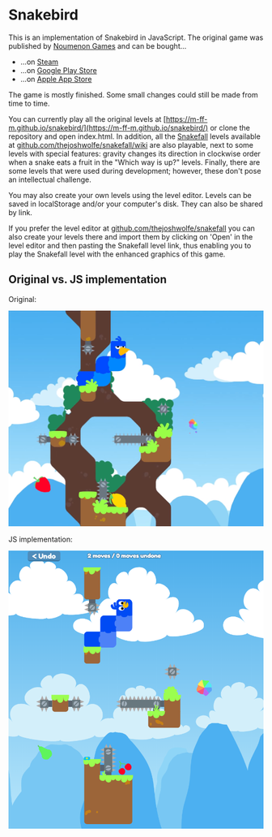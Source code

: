 # Snakebird

This is an implementation of Snakebird in JavaScript. The original
game was published by [Noumenon Games](http://noumenongames.com/)
and can be bought...
* ...on [Steam](https://store.steampowered.com/app/357300/Snakebird/)
* ...on [Google Play Store](https://play.google.com/store/apps/details?id=com.NoumenonGames.SnakeBird_Touch)
* ...on [Apple App Store](https://itunes.apple.com/de/app/snakebird/id1087075743?mt=8)

The game is mostly finished. Some small changes could still be made from time to time.

You can currently play all the original levels at
[https://m-ff-m.github.io/snakebird/](https://m-ff-m.github.io/snakebird/) or clone the
repository and open index.html. In addition, all the
[Snakefall](https://github.com/thejoshwolfe/snakefall) levels available at
[github.com/thejoshwolfe/snakefall/wiki](https://github.com/thejoshwolfe/snakefall/wiki)
are also playable, next to some levels with special features: gravity changes
its direction in clockwise order when a snake eats a fruit in the
"Which way is up?" levels. Finally, there are some levels that were used
during development; however, these don't pose an intellectual challenge.

You may also create your own levels using the level editor. Levels can be saved in
localStorage and/or your computer's disk. They can also be shared by link.

If you prefer the level editor at [github.com/thejoshwolfe/snakefall](https://github.com/thejoshwolfe/snakefall)
you can also create your levels there and import them by clicking on 'Open' in the
level editor and then pasting the Snakefall level link, thus enabling you to play
the Snakefall level with the enhanced graphics of this game.

## Original vs. JS implementation

Original:

![Original Snakebird game](Original.png "Original game graphics")

JS implementation:

![Reimplemented Snakebird game](Fake.png "JS game graphics")